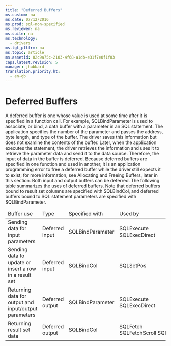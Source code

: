 ```yaml
---
title: "Deferred Buffers"
ms.custom: na
ms.date: 07/12/2016
ms.prod: sql-non-specified
ms.reviewer: na
ms.suite: na
ms.technology: 
  - drivers
ms.tgt_pltfrm: na
ms.topic: article
ms.assetid: 02c9a75c-2103-4f68-a1db-e31f7e0f1f03
caps.latest.revision: 5
manager: jhubbard
translation.priority.ht: 
  - en-gb
---
```

# Deferred Buffers
<?xml version="1.0" encoding="utf-8"?>
<developerConceptualDocument xmlns="http://ddue.schemas.microsoft.com/authoring/2003/5" xmlns:xlink="http://www.w3.org/1999/xlink" xmlns:xsi="http://www.w3.org/2001/XMLSchema-instance" xsi:schemaLocation="http://ddue.schemas.microsoft.com/authoring/2003/5 http://dduestorage.blob.core.windows.net/ddueschema/developer.xsd">
  <introduction>
    <para>A <legacyItalic>deferred buffer</legacyItalic> is one whose value is used at some time <legacyItalic>after</legacyItalic> it is specified in a function call. For example, <legacyBold>SQLBindParameter</legacyBold> is used to associate, or <legacyItalic>bind,</legacyItalic> a data buffer with a parameter in an SQL statement. The application specifies the number of the parameter and passes the address, byte length, and type of the buffer. The driver saves this information but does not examine the contents of the buffer. Later, when the application executes the statement, the driver retrieves the information and uses it to retrieve the parameter data and send it to the data source. Therefore, the input of data in the buffer is deferred. Because deferred buffers are specified in one function and used in another, it is an application programming error to free a deferred buffer while the driver still expects it to exist; for more information, see <legacyLink xlink:href="886bc9ed-39d4-43d2-82ff-aebc35b14d39">Allocating and Freeing Buffers</legacyLink>, later in this section.</para>
    <para>Both input and output buffers can be deferred. The following table summarizes the uses of deferred buffers. Note that deferred buffers bound to result set columns are specified with <legacyBold>SQLBindCol</legacyBold>, and deferred buffers bound to SQL statement parameters are specified with <legacyBold>SQLBindParameter</legacyBold>.</para>
    <table xmlns:caps="http://schemas.microsoft.com/build/caps/2013/11">
      <thead>
        <tr>
          <TD>
            <para>Buffer use</para>
          </TD>
          <TD>
            <para>Type</para>
          </TD>
          <TD>
            <para>Specified with</para>
          </TD>
          <TD>
            <para>Used by</para>
          </TD>
        </tr>
      </thead>
      <tbody>
        <tr>
          <TD>
            <para>Sending data for input parameters</para>
          </TD>
          <TD>
            <para>Deferred input</para>
          </TD>
          <TD>
            <para>               <legacyBold>SQLBindParameter</legacyBold>             </para>
          </TD>
          <TD>
            <para>               <legacyBold>SQLExecute</legacyBold>               <legacyBold>SQLExecDirect</legacyBold>             </para>
          </TD>
        </tr>
        <tr>
          <TD>
            <para>Sending data to update or insert a row in a result set</para>
          </TD>
          <TD>
            <para>Deferred input</para>
          </TD>
          <TD>
            <para>               <legacyBold>SQLBindCol</legacyBold>             </para>
          </TD>
          <TD>
            <para>               <legacyBold>SQLSetPos</legacyBold>             </para>
          </TD>
        </tr>
        <tr>
          <TD>
            <para>Returning data for output and input/output parameters</para>
          </TD>
          <TD>
            <para>Deferred output</para>
          </TD>
          <TD>
            <para>               <legacyBold>SQLBindParameter</legacyBold>             </para>
          </TD>
          <TD>
            <para>               <legacyBold>SQLExecute</legacyBold>               <legacyBold>SQLExecDirect</legacyBold>             </para>
          </TD>
        </tr>
        <tr>
          <TD>
            <para>Returning result set data</para>
          </TD>
          <TD>
            <para>Deferred output</para>
          </TD>
          <TD>
            <para>               <legacyBold>SQLBindCol</legacyBold>             </para>
          </TD>
          <TD>
            <para>               <legacyBold>SQLFetch</legacyBold>               <legacyBold>SQLFetchScroll</legacyBold> <legacyBold>SQLSetPos</legacyBold></para>
          </TD>
        </tr>
      </tbody>
    </table>
  </introduction>
  <relatedTopics />
</developerConceptualDocument>